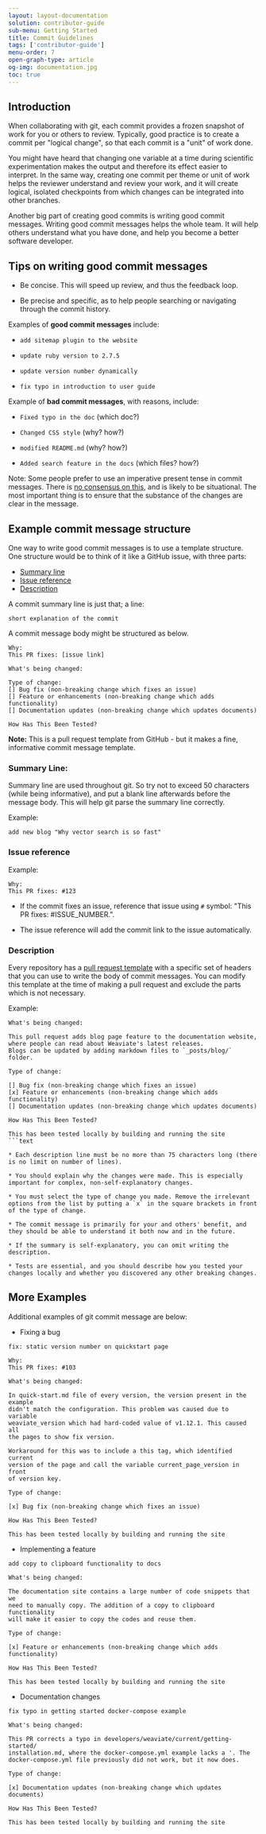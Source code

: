 ```yaml
---
layout: layout-documentation
solution: contributor-guide
sub-menu: Getting Started
title: Commit Guidelines 
tags: ['contributor-guide']
menu-order: 7
open-graph-type: article
og-img: documentation.jpg
toc: true
---
```

## Introduction

When collaborating with git, each commit provides a frozen snapshot of work for you or others to review. Typically, good practice is to create a commit per "logical change", so that each commit is a "unit" of work done. 

You might have heard that changing one variable at a time during scientific experimentation makes the output and therefore its effect easier to interpret. In the same way, creating one commit per theme or unit of work helps the reviewer understand and review your work, and it will create logical, isolated checkpoints from which changes can be integrated into other branches.

Another big part of creating good commits is writing good commit messages. Writing good commit messages helps the whole team. It will help others understand what you have done, and help you become a better software developer.

## Tips on writing good commit messages

* Be concise. This will speed up review, and thus the feedback loop.

* Be precise and specific, as to help people searching or navigating through the commit history. 

Examples of **good commit messages** include:

* `add sitemap plugin to the website`

* `update ruby version to 2.7.5`

* `update version number dynamically`

* `fix typo in introduction to user guide`

Example of **bad commit messages**, with reasons, include:

* `Fixed typo in the doc` (which doc?)

* `Changed CSS style` (why? how?)

* `modified README.md` (why? how?)

* `Added search feature in the docs` (which files? how?)

Note: Some people prefer to use an imperative present tense in commit messages. There is [no consensus on this](https://stackoverflow.com/questions/3580013/should-i-use-past-or-present-tense-in-git-commit-messages), and is likely to be situational. The most important thing is to ensure that the substance of the changes are clear in the message.

## Example commit message structure

One way to write good commit messages is to use a template structure. One structure would be to think of it like a GitHub issue, with three parts:

* [Summary line](#summary-line)
* [Issue reference](#issue-reference)
* [Description](#description)

A commit summary line is just that; a line:

```text
short explanation of the commit
```
A commit message body might be structured as below.

```text
Why:
This PR fixes: [issue link]

What's being changed:

Type of change:
[] Bug fix (non-breaking change which fixes an issue)
[] Feature or enhancements (non-breaking change which adds functionality)
[] Documentation updates (non-breaking change which updates documents)

How Has This Been Tested?
```
**Note:** This is a pull request template from GitHub - but it makes a fine, informative commit message template.

### Summary Line:

Summary line are used throughout git. So try not to exceed 50 characters (while being informative), and put a blank line afterwards before the message body. This will help git parse the summary line correctly.

Example:

```text
add new blog "Why vector search is so fast"
```

### Issue reference

Example:

```text
Why:
This PR fixes: #123
```

* If the commit fixes an issue, reference that issue using `#` symbol: "This PR fixes: #ISSUE_NUMBER.".

* The issue reference will add the commit link to the issue automatically.

### Description

Every repository has a [pull request template](https://github.com/semi-technologies/weaviate-io/blob/main/.github/PULL_REQUEST_TEMPLATE.md) with a specific set of headers that you can use to write the body of commit messages. You can modify this template at the time of making a pull request and exclude the parts which is not necessary.

Example:

```text
What's being changed:

This pull request adds blog page feature to the documentation website, 
where people can read about Weaviate's latest releases. 
Blogs can be updated by adding markdown files to `_posts/blog/` folder.

Type of change:

[] Bug fix (non-breaking change which fixes an issue)
[x] Feature or enhancements (non-breaking change which adds functionality)
[] Documentation updates (non-breaking change which updates documents)

How Has This Been Tested?

This has been tested locally by building and running the site
```text

* Each description line must be no more than 75 characters long (there is no limit on number of lines).

* You should explain why the changes were made. This is especially important for complex, non-self-explanatory changes.

* You must select the type of change you made. Remove the irrelevant options from the list by putting a `x` in the square brackets in front of the type of change.

* The commit message is primarily for your and others' benefit, and they should be able to understand it both now and in the future.

* If the summary is self-explanatory, you can omit writing the description.

* Tests are essential, and you should describe how you tested your changes locally and whether you discovered any other breaking changes.
```

## More Examples
Additional examples of git commit message are below:

* Fixing a bug

```text
fix: static version number on quickstart page

Why:
This PR fixes: #103

What's being changed:

In quick-start.md file of every version, the version present in the example 
didn't match the configuration. This problem was caused due to variable 
weaviate_version which had hard-coded value of v1.12.1. This caused all 
the pages to show fix version.

Workaround for this was to include a this tag, which identified current 
version of the page and call the variable current_page_version in front 
of version key.

Type of change:

[x] Bug fix (non-breaking change which fixes an issue)

How Has This Been Tested?

This has been tested locally by building and running the site
```

* Implementing a feature

```text
add copy to clipboard functionality to docs

What's being changed:

The documentation site contains a large number of code snippets that we 
need to manually copy. The addition of a copy to clipboard functionality 
will make it easier to copy the codes and reuse them.

Type of change:

[x] Feature or enhancements (non-breaking change which adds functionality)

How Has This Been Tested?

This has been tested locally by building and running the site
```

* Documentation changes

```text
fix typo in getting started docker-compose example

What's being changed:

This PR corrects a typo in developers/weaviate/current/getting-started/
installation.md, where the docker-compose.yml example lacks a '. The 
docker-compose.yml file previously did not work, but it now does.

Type of change:

[x] Documentation updates (non-breaking change which updates documents)

How Has This Been Tested?

This has been tested locally by building and running the site
```